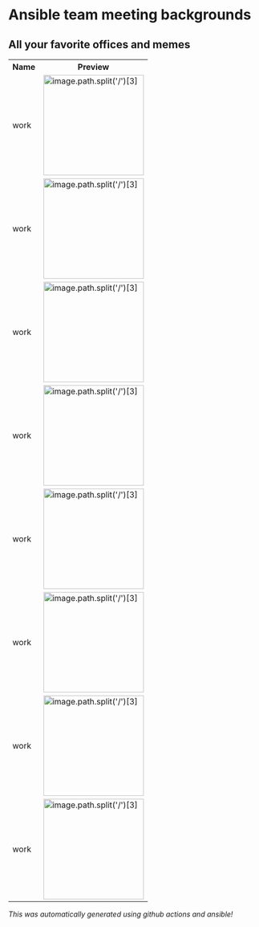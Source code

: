 # Ansible team meeting backgrounds
## All your favorite offices and memes

<table>
  <tr>
    <th>Name</th>
    <th>Preview</th>
  </tr>
  <tr>
    <td>work</td>
    <td><img src="./images/work" alt="image.path.split('/')[3]" width="200" /></td>
  </tr>
  <tr>
    <td>work</td>
    <td><img src="./images/work" alt="image.path.split('/')[3]" width="200" /></td>
  </tr>
  <tr>
    <td>work</td>
    <td><img src="./images/work" alt="image.path.split('/')[3]" width="200" /></td>
  </tr>
  <tr>
    <td>work</td>
    <td><img src="./images/work" alt="image.path.split('/')[3]" width="200" /></td>
  </tr>
  <tr>
    <td>work</td>
    <td><img src="./images/work" alt="image.path.split('/')[3]" width="200" /></td>
  </tr>
  <tr>
    <td>work</td>
    <td><img src="./images/work" alt="image.path.split('/')[3]" width="200" /></td>
  </tr>
  <tr>
    <td>work</td>
    <td><img src="./images/work" alt="image.path.split('/')[3]" width="200" /></td>
  </tr>
  <tr>
    <td>work</td>
    <td><img src="./images/work" alt="image.path.split('/')[3]" width="200" /></td>
  </tr>
</table>


*This was automatically generated using github actions and ansible!*
